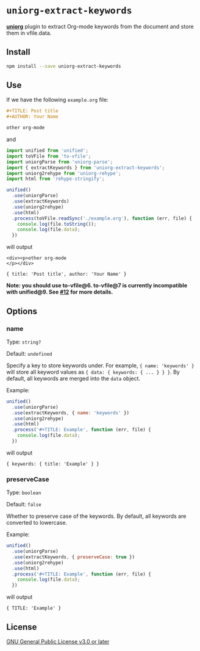 # `uniorg-extract-keywords`

**[uniorg](https://github.com/rasendubi/uniorg)** plugin to extract Org-mode keywords from the document and store them in vfile.data.

## Install

```sh
npm install --save uniorg-extract-keywords
```

## Use

If we have the following `example.org` file:
```org
#+TITLE: Post title
#+AUTHOR: Your Name

other org-mode
```

and

```js
import unified from 'unified';
import toVFile from 'to-vfile';
import uniorgParse from 'uniorg-parse';
import { extractKeywords } from 'uniorg-extract-keywords';
import uniorg2rehype from 'uniorg-rehype';
import html from 'rehype-stringify';

unified()
  .use(uniorgParse)
  .use(extractKeywords)
  .use(uniorg2rehype)
  .use(html)
  .process(toVFile.readSync('./example.org'), function (err, file) {
    console.log(file.toString());
    console.log(file.data);
  })
```

will output

```
<div><p>other org-mode
</p></div>

{ title: 'Post title', author: 'Your Name' }
```

**Note: you should use to-vfile@6. to-vfile@7 is currently incompatible with unified@9. See [#12](https://github.com/rasendubi/uniorg/issues/12#issuecomment-850945694) for more details.**

## Options

### name

Type: `string?`

Default: `undefined`

Specify a key to store keywords under. For example, `{ name: 'keywords' }` will store all keyword values as `{ data: { keywords: { ... } } }`. By default, all keywords are merged into the `data` object.

Example:

```js
unified()
  .use(uniorgParse)
  .use(extractKeywords, { name: 'keywords' })
  .use(uniorg2rehype)
  .use(html)
  .process('#+TITLE: Example', function (err, file) {
    console.log(file.data);
  })
```

will output

```
{ keywords: { title: 'Example' } }
```

### preserveCase

Type: `boolean`

Default: `false`

Whether to preserve case of the keywords. By default, all keywords are converted to lowercase.

Example:

```js
unified()
  .use(uniorgParse)
  .use(extractKeywords, { preserveCase: true })
  .use(uniorg2rehype)
  .use(html)
  .process('#+TITLE: Example', function (err, file) {
    console.log(file.data);
  })
```

will output

```
{ TITLE: 'Example' }
```

## License

[GNU General Public License v3.0 or later](./LICENSE)
